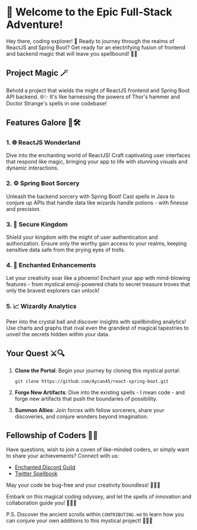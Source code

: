 # 🌟 Welcome to the Epic Full-Stack Adventure! 

Hey there, coding explorer! 🚀 Ready to journey through the realms of ReactJS and Spring Boot? Get ready for an electrifying fusion of frontend and backend magic that will leave you spellbound! 🎩✨

## Project Magic 🪄

Behold a project that wields the might of ReactJS frontend and Spring Boot API backend. 🌐✨ It's like harnessing the powers of Thor's hammer and Doctor Strange's spells in one codebase!

## Features Galore 🌈🛠️

### 1. 🌐 ReactJS Wonderland

Dive into the enchanting world of ReactJS! Craft captivating user interfaces that respond like magic, bringing your app to life with stunning visuals and dynamic interactions.

### 2. ⚙️ Spring Boot Sorcery

Unleash the backend sorcery with Spring Boot! Cast spells in Java to conjure up APIs that handle data like wizards handle potions - with finesse and precision.

### 3. 🔐 Secure Kingdom

Shield your kingdom with the might of user authentication and authorization. Ensure only the worthy gain access to your realms, keeping sensitive data safe from the prying eyes of trolls.

### 4. 🌟 Enchanted Enhancements

Let your creativity soar like a phoenix! Enchant your app with mind-blowing features - from mystical emoji-powered chats to secret treasure troves that only the bravest explorers can unlock!

### 5. 📈 Wizardly Analytics

Peer into the crystal ball and discover insights with spellbinding analytics! Use charts and graphs that rival even the grandest of magical tapestries to unveil the secrets hidden within your data.

## Your Quest ⚔️🔍

1. **Clone the Portal**: Begin your journey by cloning this mystical portal:
   ```
   git clone https://github.com/Aycan45/react-spring-boot.git
   ```

2. **Forge New Artifacts**: Dive into the existing spells - I mean code - and forge new artifacts that push the boundaries of possibility.

3. **Summon Allies**: Join forces with fellow sorcerers, share your discoveries, and conjure wonders beyond imagination.

## Fellowship of Coders 🤝🌌

Have questions, wish to join a coven of like-minded coders, or simply want to share your achievements? Connect with us:

- [Enchanted Discord Guild](https://discord.gg/magicadventurers)
- [Twitter Spellbook](https://twitter.com/magic_coders)

May your code be bug-free and your creativity boundless! 🧙‍♂️✨

Embark on this magical coding odyssey, and let the spells of innovation and collaboration guide you! 🎩🔮📜

P.S. Discover the ancient scrolls within `CONTRIBUTING.md` to learn how you can conjure your own additions to this mystical project! 📜🔮🚀
